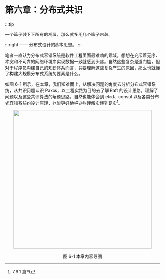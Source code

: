 # 第六章：分布式共识

:::tip <a/>

一个篮子装不下所有的鸡蛋，那么就多用几个篮子来装。

:::right
—— 分布式设计的基本思想。
:::

笔者一直认为分布式容错系统是软件工程里面最难啃的领域，想想在充斥着无序、冲突和不可靠的网络环境中实现数据一致就感到头疼。虽然这些复杂是道门槛，但对于程序员构建自己的知识体系而言，只要理解这些复杂产生的原因，那么也就懂了构建大规模分布式系统的要素是什么。

如图 6-1 所示，在本章，我们知难而上，从解决问题的角度去分析分布式容错系统，从共识问题认识 Paxos，以工程实践为目的去了解 Raft 的设计思路。理解了问题以及这些共识算法的解题思路，自然也能体会到 etcd、consul 以及各类分布式容错系统的设计原理，也能更好地把这些理解实践到现实[^1]。

<div  align="center">
	<img src="../assets/consensus.png" width = "450"  align=center />
	<p>图 6-1 本章内容导图</p>
</div>

[^1]: 7.9.1 篇节